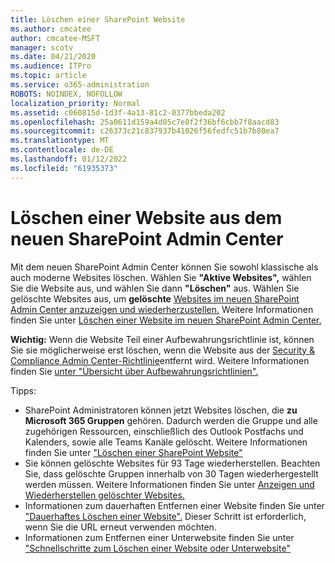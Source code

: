 ```yaml
---
title: Löschen einer SharePoint Website
ms.author: cmcatee
author: cmcatee-MSFT
manager: scotv
ms.date: 04/21/2020
ms.audience: ITPro
ms.topic: article
ms.service: o365-administration
ROBOTS: NOINDEX, NOFOLLOW
localization_priority: Normal
ms.assetid: c060815d-1d3f-4a13-81c2-0377bbeda202
ms.openlocfilehash: 25a0611d159a4d05c7e8f2f36bf6cbb7f8aacd83
ms.sourcegitcommit: c26373c21c837937b41026f56fedfc51b7b80ea7
ms.translationtype: MT
ms.contentlocale: de-DE
ms.lasthandoff: 01/12/2022
ms.locfileid: "61935373"
---
```

# <a name="delete-a-site-from-the-new-sharepoint-admin-center"></a>Löschen einer Website aus dem neuen SharePoint Admin Center

Mit dem neuen SharePoint Admin Center können Sie sowohl klassische als auch moderne Websites löschen. Wählen Sie **"Aktive Websites",** wählen Sie die Website aus, und wählen Sie dann **"Löschen"** aus. Wählen Sie gelöschte Websites aus, um **gelöschte** [Websites im neuen SharePoint Admin Center anzuzeigen und wiederherzustellen.](https://docs.microsoft.com/sharepoint/view-and-restore-deleted-sites-in-new-admin-center) Weitere Informationen finden Sie unter [Löschen einer Website im neuen SharePoint Admin Center.](https://docs.microsoft.com/sharepoint/delete-site-collection#delete-a-site-in-the-new-sharepoint-admin-center)

**Wichtig:** Wenn die Website Teil einer Aufbewahrungsrichtlinie ist, können Sie sie möglicherweise erst löschen, wenn die Website aus der [Security &amp; Compliance Admin Center-Richtlinie](https://protection.office.com/?rfr=AdminCenter#/homepage)entfernt wird. Weitere Informationen finden Sie [unter "Übersicht über Aufbewahrungsrichtlinien".](https://docs.microsoft.com/microsoft-365/compliance/retention-policies) 

Tipps:
- SharePoint Administratoren können jetzt Websites löschen, die **zu Microsoft 365 Gruppen** gehören. Dadurch werden die Gruppe und alle zugehörigen Ressourcen, einschließlich des Outlook Postfachs und Kalenders, sowie alle Teams Kanäle gelöscht. Weitere Informationen finden Sie unter ["Löschen einer SharePoint Website"](https://docs.microsoft.com/sharepoint/manage-sites-in-new-admin-center#delete-a-site)
- Sie können gelöschte Websites für 93 Tage wiederherstellen. Beachten Sie, dass gelöschte Gruppen innerhalb von 30 Tagen wiederhergestellt werden müssen. Weitere Informationen finden Sie unter [Anzeigen und Wiederherstellen gelöschter Websites.](https://docs.microsoft.com/sharepoint/view-and-restore-deleted-sites-in-new-admin-center)
- Informationen zum dauerhaften Entfernen einer Website finden Sie unter ["Dauerhaftes Löschen einer Website".](https://docs.microsoft.com/sharepoint/delete-site-collection#permanently-delete-a-site) Dieser Schritt ist erforderlich, wenn Sie die URL erneut verwenden möchten. 
- Informationen zum Entfernen einer Unterwebsite finden Sie unter ["Schnellschritte zum Löschen einer Website oder Unterwebsite"](https://support.office.com/article/Delete-a-SharePoint-site-or-subsite-bc37b743-0cef-475e-9a8c-8fc4d40179fb#__bkmkshortcut)

